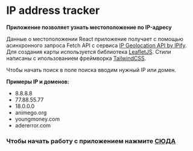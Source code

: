 # IP address tracker

**Приложение позволяет узнать местоположение по IP-адресу**

Данные о местоположении React приложение получает с помощью асинхронного запроса Fetch API с сервиса [IP Geolocation API by IPify](https://geo.ipify.org/). Для создания карты используется библиотека [LeafletJS](https://leafletjs.com/). Стили написаны с ипользованием фреймворка [TailwindCSS](https://tailwindcss.com/).

Чтобы начать поиск в поле поиска вводим нужный IP или домен.

**Примеры IP и доменов:**

- 8.8.8.8 
- 77.88.55.77
- 18.0.0.0
- animego.org
- youngmoney.com
- adererror.com

### Чтобы начать работу с приложением нажмите [СЮДА](https://enjirtmnv.github.io/ip-address-tracker/)
